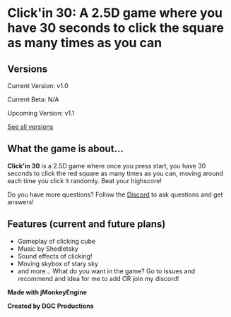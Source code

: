 
# **Click'in 30: A 2.5D game where you have 30 seconds to click the square as many times as you can**

## **Versions**
Current Version: v1.0

Current Beta: N/A

Upcoming Version: v1.1

[See all versions](https://github.com/DGCProductions/Click-in-90/releases)

## **What the game is about...**

**Click'in 30** is a 2.5D game where once you press start, you have 30 seconds to click the red square as many times as you can, moving around each time you click it randomly. Beat your highscore!

Do you have more questions? Follow the [Discord](https://discord.gg/JvyF9Pq) to ask questions and get answers!

## **Features (current and future plans)**
- Gameplay of clicking cube
- Music by Shedletsky 
- Sound effects of clicking!
- Moving skybox of stary sky
 - and more... What do you want in the game? Go to issues and recommend and idea for me to add OR join my discord!
 
 **Made with jMonkeyEngine**
 
 **Created by DGC Productions**
